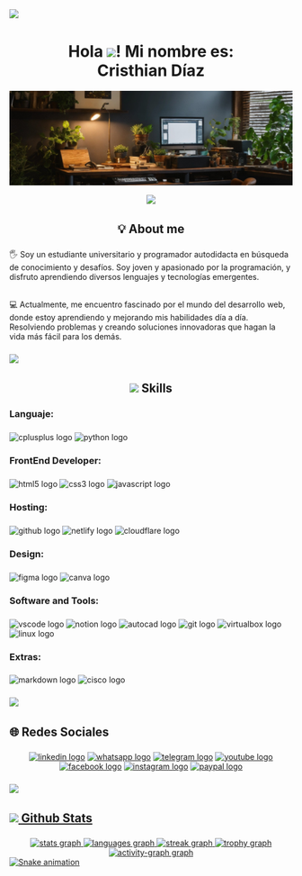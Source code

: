 <img src="https://user-images.githubusercontent.com/73097560/115834477-dbab4500-a447-11eb-908a-139a6edaec5c.gif">

<h1 align="center">Hola <img src="https://media.giphy.com/media/hvRJCLFzcasrR4ia7z/giphy.gif" width="30">! Mi nombre es:<br>Cristhian Díaz</h1>

![Banner de LinkedIn](img/banner-linkedin.webp)

<p align="center">
  <a href="https://github.com/DenverCoder1/readme-typing-svg"><img src="https://readme-typing-svg.herokuapp.com?font=Time+New+Roman&color=FF6F14&size=25&center=true&vCenter=true&width=600&height=100&lines=Hello+World..&hearts;++;Front-End+Developer,;Estudiante+de+Ingeniería+Electrónica,;Aprendizaje+Continuo/Investigador..<3"></a>
</p>

###

<h2 align="center">💡 About me</h2>

###

<p align="left">🖐️ Soy un estudiante universitario y programador autodidacta en búsqueda de conocimiento y desafíos. Soy joven y apasionado por la programación, y disfruto aprendiendo diversos lenguajes y tecnologías emergentes.<br><br>

💻 Actualmente, me encuentro fascinado por el mundo del desarrollo web, donde estoy aprendiendo y mejorando mis habilidades día a día. Resolviendo problemas y creando soluciones innovadoras que hagan la vida más fácil para los demás.</p>

###

<img src="https://user-images.githubusercontent.com/73097560/115834477-dbab4500-a447-11eb-908a-139a6edaec5c.gif">

<h2 align="center"><img src="https://media2.giphy.com/media/QssGEmpkyEOhBCb7e1/giphy.gif?cid=ecf05e47a0n3gi1bfqntqmob8g9aid1oyj2wr3ds3mg700bl&rid=giphy.gif" width ="25"> Skills</h2>

###

<h3 align="left">Languaje:</h4>

###

<div align="left">
  <img src="https://img.shields.io/badge/C++-00599C?logo=cplusplus&logoColor=white&style=for-the-badge" height="30" alt="cplusplus logo"  />
  <img src="https://img.shields.io/badge/Python-3776AB?logo=python&logoColor=white&style=for-the-badge" height="30" alt="python logo"  />
</div>

###

<h3 align="left">FrontEnd Developer:</h4>

###

<div align="left">
  <img src="https://img.shields.io/badge/HTML5-E34F26?logo=html5&logoColor=white&style=for-the-badge" height="30" alt="html5 logo"  />
  <img src="https://img.shields.io/badge/CSS3-1572B6?logo=css3&logoColor=white&style=for-the-badge" height="30" alt="css3 logo"  />
  <img src="https://img.shields.io/badge/JavaScript-F7DF1E?logo=javascript&logoColor=black&style=for-the-badge" height="30" alt="javascript logo"  />
</div>

###

<h3 align="left">Hosting:</h4>

###

<div align="left">
  <img src="https://img.shields.io/badge/GitHub-181717?logo=github&logoColor=white&style=for-the-badge" height="30" alt="github logo"  />
  <img src="https://img.shields.io/badge/Netlify-00C7B7?logo=netlify&logoColor=black&style=for-the-badge" height="30" alt="netlify logo"  />
  <img src="https://img.shields.io/badge/Cloudflare-F38020?logo=cloudflare&logoColor=black&style=for-the-badge" height="30" alt="cloudflare logo"  />
</div>

###

<h3 align="left">Design:</h4>

###

<div align="left">
  <img src="https://img.shields.io/badge/Figma-F24E1E?logo=figma&logoColor=white&style=for-the-badge" height="30" alt="figma logo"  />
  <img src="https://img.shields.io/badge/Canva-00C4CC?logo=canva&logoColor=black&style=for-the-badge" height="30" alt="canva logo"  />
</div>

###

<h3 align="left">Software and Tools:</h4>

###

<div align="left">
  <img src="https://img.shields.io/badge/Visual Studio Code-007ACC?logo=visualstudiocode&logoColor=white&style=for-the-badge" height="30" alt="vscode logo"  />
  <img src="https://img.shields.io/badge/Notion-%23000000.svg?style=for-the-badge&logo=notion&logoColor=white" height="30" alt="notion logo"/>
  <img src="https://img.shields.io/badge/AutoCAD-000000?style=for-the-badge&logo=autocad&logoColor=red" height="30" alt="autocad logo"/>
  <img src="https://img.shields.io/badge/Git-F05032?logo=git&logoColor=white&style=for-the-badge" height="30" alt="git logo"  />
  <img src="https://img.shields.io/badge/VirtualBox-000000?style=for-the-badge&logo=virtualbox&logoColor=white" height="30" alt="virtualbox logo"  />
  <img src="https://img.shields.io/badge/Linux-FCC624?logo=linux&logoColor=black&style=for-the-badge" height="30" alt="linux logo"  />
</div>

###

<h3 align="left">Extras:</h4>

###

<div align="left">
  <img src="https://img.shields.io/badge/Markdown-000000?logo=markdown&logoColor=white&style=for-the-badge" height="30" alt="markdown logo"  />
  <img src="https://img.shields.io/badge/cisco-%23049fd9.svg?style=for-the-badge&logo=cisco&logoColor=black" height="30" alt="cisco logo"/>
</div>

###

<img src="https://user-images.githubusercontent.com/73097560/115834477-dbab4500-a447-11eb-908a-139a6edaec5c.gif">

<h2 align="left">🌐 Redes Sociales</h2>

###

<div align="center">
  <a href="https://www.linkedin.com/in/cristhian-sdp" target="_blank"><img src="https://raw.githubusercontent.com/maurodesouza/profile-readme-generator/master/src/assets/icons/social/linkedin/default.svg" width="43" height="30" alt="linkedin logo"/></a>
  <a href="https://wa.link/tz3lq0" target="_blank"><img src="https://raw.githubusercontent.com/maurodesouza/profile-readme-generator/master/src/assets/icons/social/whatsapp/default.svg" width="43" height="30" alt="whatsapp logo"/></a>
  <a href="https://t.me/Cristhian_sdp" target="_blank"><img src="https://raw.githubusercontent.com/maurodesouza/profile-readme-generator/master/src/assets/icons/social/telegram/default.svg" width="43" height="30" alt="telegram logo"/></a>
  <a href="https://www.youtube.com/@cristhian-sdp" target="_blank"><img src="https://raw.githubusercontent.com/maurodesouza/profile-readme-generator/master/src/assets/icons/social/youtube/default.svg" width="43" height="30" alt="youtube logo"/></a>
  <a href="https://www.facebook.com/cristhiansdpmo" target="_blank"><img src="https://raw.githubusercontent.com/maurodesouza/profile-readme-generator/master/src/assets/icons/social/facebook/default.svg" width="43" height="30" alt="facebook logo"/></a>
  <a href="https://www.instagram.com/cristhian_sdp" target="_blank"><img src="https://raw.githubusercontent.com/maurodesouza/profile-readme-generator/master/src/assets/icons/social/instagram/default.svg" width="43" height="30" alt="instagram logo"/></a>
  <a href="https://paypal.me/csdp010?country.x=PE&locale.x=es_XC" target="_blank"><img src="https://raw.githubusercontent.com/maurodesouza/profile-readme-generator/master/src/assets/icons/social/paypal/default.svg" width="43" height="30" alt="paypal logo"/</a>
</div>

###

<img src="https://user-images.githubusercontent.com/73097560/115834477-dbab4500-a447-11eb-908a-139a6edaec5c.gif">

<h2 align="left"><img src="https://media.giphy.com/media/iY8CRBdQXODJSCERIr/giphy.gif" width="35"> Github Stats</h2>

###

<div align="center">
  <img src="https://github-readme-stats.vercel.app/api?username=cristhian-sdp&hide_title=false&hide_rank=false&show_icons=true&include_all_commits=true&count_private=true&disable_animations=false&theme=tokyonight&locale=en&hide_border=true&order=1" height="150" alt="stats graph"  />
  <img src="https://github-readme-stats.vercel.app/api/top-langs?username=cristhian-sdp&locale=en&hide_title=false&layout=compact&card_width=320&langs_count=10&theme=tokyonight&hide_border=true&order=2" height="150" alt="languages graph"  />
  <img src="https://streak-stats.demolab.com?user=cristhian-sdp&locale=en&mode=weekly&theme=tokyonight&hide_border=true&border_radius=5&order=3" height="150" alt="streak graph"  />
  <img src="https://github-profile-trophy.vercel.app?username=cristhian-sdp&theme=tokyonight&column=-1&row=1&margin-w=8&margin-h=8&no-bg=false&no-frame=true&order=4" height="150" alt="trophy graph"  />
  <img src="https://github-readme-activity-graph.vercel.app/graph?username=cristhian-sdp&radius=16&theme=tokyo-night&area=true&order=5&hide_border=true&hide_title=false" height="300" alt="activity-graph graph"  />
</div>

<img src="https://raw.githubusercontent.com/cristhian-sdp/cristhian-sdp/output/snake.svg" alt="Snake animation" />
